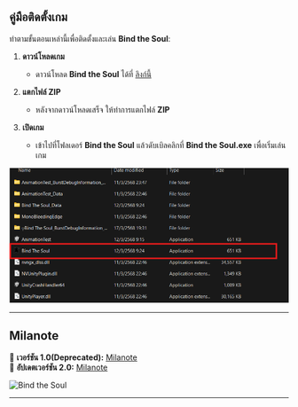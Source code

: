 ## คู่มือติดตั้งเกม

ทำตามขั้นตอนเหล่านี้เพื่อติดตั้งและเล่น **Bind the Soul**:

1. **ดาวน์โหลดเกม**  
   - ดาวน์โหลด **Bind the Soul** ได้ที่ [ลิงก์นี้](https://drive.google.com/file/d/1giniev5S3nnTj6yaRNFYoHihSHv1Pmoq/view)

2. **แตกไฟล์ ZIP**  
   - หลังจากดาวน์โหลดเสร็จ ให้ทำการแตกไฟล์ **ZIP**

3. **เปิดเกม**  
   - เข้าไปที่โฟลเดอร์ **Bind the Soul** แล้วดับเบิลคลิกที่ **Bind the Soul.exe** เพื่อเริ่มเล่นเกม

![Installation guide](https://raw.githubusercontent.com/guita13921/Bind-the-Soul/main/installation%20guide.png)

---

## Milanote

🔗 **เวอร์ชัน 1.0(Deprecated):** [Milanote](https://app.milanote.com/1Reo1K1KDeNX2P/gameplay)  
🔗 **อัปเดตเวอร์ชัน 2.0:** [Milanote](https://app.milanote.com/1TUo8y1fUxVhb0?p=RkK1MlIgNsC)  

![Bind the Soul](https://github.com/user-attachments/assets/1b8a1af9-5f67-44f5-b907-34e3d92f7b36)  

---
